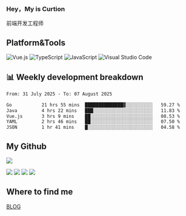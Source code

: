 ### Hey，My is Curtion
前端开发工程师
## Platform&Tools

![Vue.js](https://img.shields.io/badge/-Vue.js-4FC08D?style=flat-square&logo=Vue.js&logoColor=white)
![TypeScript](https://img.shields.io/badge/-TypeScript-007ACC?style=flat-square&logo=typescript&logoColor=white)
![JavaScript](https://img.shields.io/badge/-JavaScript-F7DF1E?style=flat-square&logo=javascript&logoColor=black)
![Visual Studio Code](https://img.shields.io/badge/-VSCode-007ACC?style=flat-square&logo=Visual-Studio-Code&logoColor=white)

## 📊 Weekly development breakdown

<!--START_SECTION:waka-->

```txt
From: 31 July 2025 - To: 07 August 2025

Go           21 hrs 55 mins  ██████████████▓░░░░░░░░░░   59.27 %
Java         4 hrs 22 mins   ███░░░░░░░░░░░░░░░░░░░░░░   11.83 %
Vue.js       3 hrs 9 mins    ██░░░░░░░░░░░░░░░░░░░░░░░   08.53 %
YAML         2 hrs 46 mins   ██░░░░░░░░░░░░░░░░░░░░░░░   07.50 %
JSON         1 hr 41 mins    █░░░░░░░░░░░░░░░░░░░░░░░░   04.58 %
```

<!--END_SECTION:waka-->

## My Github

![](http://github-profile-summary-cards.vercel.app/api/cards/profile-details?username=curtion&theme=nord_bright)

![](http://github-profile-summary-cards.vercel.app/api/cards/stats?username=curtion&theme=nord_bright)
![](http://github-profile-summary-cards.vercel.app/api/cards/productive-time?username=curtion&theme=nord_bright&utcOffset=8)
![](http://github-profile-summary-cards.vercel.app/api/cards/repos-per-language?username=curtion&theme=nord_bright)
![](http://github-profile-summary-cards.vercel.app/api/cards/most-commit-language?username=curtion&theme=nord_bright)

## Where to find me

[BLOG](https://blog.3gxk.net)
